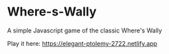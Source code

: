 # Where-s-Wally
A simple Javascript game of the classic Where's Wally

Play it here: https://elegant-ptolemy-2722.netlify.app
